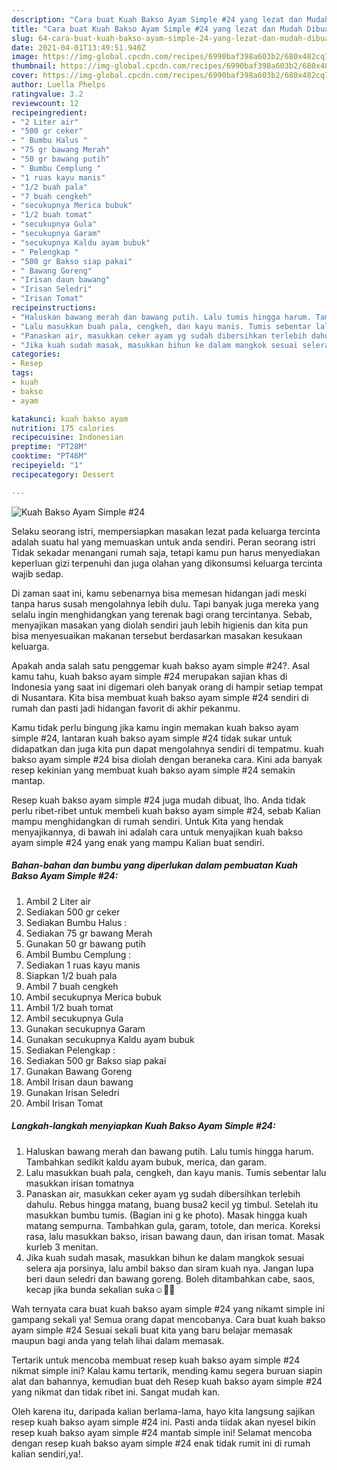 ```yaml
---
description: "Cara buat Kuah Bakso Ayam Simple #24 yang lezat dan Mudah Dibuat"
title: "Cara buat Kuah Bakso Ayam Simple #24 yang lezat dan Mudah Dibuat"
slug: 64-cara-buat-kuah-bakso-ayam-simple-24-yang-lezat-dan-mudah-dibuat
date: 2021-04-01T13:49:51.940Z
image: https://img-global.cpcdn.com/recipes/6990baf398a603b2/680x482cq70/kuah-bakso-ayam-simple-24-foto-resep-utama.jpg
thumbnail: https://img-global.cpcdn.com/recipes/6990baf398a603b2/680x482cq70/kuah-bakso-ayam-simple-24-foto-resep-utama.jpg
cover: https://img-global.cpcdn.com/recipes/6990baf398a603b2/680x482cq70/kuah-bakso-ayam-simple-24-foto-resep-utama.jpg
author: Luella Phelps
ratingvalue: 3.2
reviewcount: 12
recipeingredient:
- "2 Liter air"
- "500 gr ceker"
- " Bumbu Halus "
- "75 gr bawang Merah"
- "50 gr bawang putih"
- " Bumbu Cemplung "
- "1 ruas kayu manis"
- "1/2 buah pala"
- "7 buah cengkeh"
- "secukupnya Merica bubuk"
- "1/2 buah tomat"
- "secukupnya Gula"
- "secukupnya Garam"
- "secukupnya Kaldu ayam bubuk"
- " Pelengkap "
- "500 gr Bakso siap pakai"
- " Bawang Goreng"
- "Irisan daun bawang"
- "Irisan Seledri"
- "Irisan Tomat"
recipeinstructions:
- "Haluskan bawang merah dan bawang putih. Lalu tumis hingga harum. Tambahkan sedikit kaldu ayam bubuk, merica, dan garam."
- "Lalu masukkan buah pala, cengkeh, dan kayu manis. Tumis sebentar lalu masukkan irisan tomatnya"
- "Panaskan air, masukkan ceker ayam yg sudah dibersihkan terlebih dahulu. Rebus hingga matang, buang busa2 kecil yg timbul. Setelah itu masukkan bumbu tumis. (Bagian ini g ke photo). Masak hingga kuah matang sempurna. Tambahkan gula, garam, totole, dan merica. Koreksi rasa, lalu masukkan bakso, irisan bawang daun, dan irisan tomat. Masak kurleb 3 menitan."
- "Jika kuah sudah masak, masukkan bihun ke dalam mangkok sesuai selera aja porsinya, lalu ambil bakso dan siram kuah nya. Jangan lupa beri daun seledri dan bawang goreng. Boleh ditambahkan cabe, saos, kecap jika bunda sekalian suka☺️🙏🏻"
categories:
- Resep
tags:
- kuah
- bakso
- ayam

katakunci: kuah bakso ayam 
nutrition: 175 calories
recipecuisine: Indonesian
preptime: "PT28M"
cooktime: "PT46M"
recipeyield: "1"
recipecategory: Dessert

---
```



![Kuah Bakso Ayam Simple #24](https://img-global.cpcdn.com/recipes/6990baf398a603b2/680x482cq70/kuah-bakso-ayam-simple-24-foto-resep-utama.jpg)

Selaku seorang istri, mempersiapkan masakan lezat pada keluarga tercinta adalah suatu hal yang memuaskan untuk anda sendiri. Peran seorang istri Tidak sekadar menangani rumah saja, tetapi kamu pun harus menyediakan keperluan gizi terpenuhi dan juga olahan yang dikonsumsi keluarga tercinta wajib sedap.

Di zaman  saat ini, kamu sebenarnya bisa memesan hidangan jadi meski tanpa harus susah mengolahnya lebih dulu. Tapi banyak juga mereka yang selalu ingin menghidangkan yang terenak bagi orang tercintanya. Sebab, menyajikan masakan yang diolah sendiri jauh lebih higienis dan kita pun bisa menyesuaikan makanan tersebut berdasarkan masakan kesukaan keluarga. 



Apakah anda salah satu penggemar kuah bakso ayam simple #24?. Asal kamu tahu, kuah bakso ayam simple #24 merupakan sajian khas di Indonesia yang saat ini digemari oleh banyak orang di hampir setiap tempat di Nusantara. Kita bisa membuat kuah bakso ayam simple #24 sendiri di rumah dan pasti jadi hidangan favorit di akhir pekanmu.

Kamu tidak perlu bingung jika kamu ingin memakan kuah bakso ayam simple #24, lantaran kuah bakso ayam simple #24 tidak sukar untuk didapatkan dan juga kita pun dapat mengolahnya sendiri di tempatmu. kuah bakso ayam simple #24 bisa diolah dengan beraneka cara. Kini ada banyak resep kekinian yang membuat kuah bakso ayam simple #24 semakin mantap.

Resep kuah bakso ayam simple #24 juga mudah dibuat, lho. Anda tidak perlu ribet-ribet untuk membeli kuah bakso ayam simple #24, sebab Kalian mampu menghidangkan di rumah sendiri. Untuk Kita yang hendak menyajikannya, di bawah ini adalah cara untuk menyajikan kuah bakso ayam simple #24 yang enak yang mampu Kalian buat sendiri.

<!--inarticleads1-->

##### Bahan-bahan dan bumbu yang diperlukan dalam pembuatan Kuah Bakso Ayam Simple #24:

1. Ambil 2 Liter air
1. Sediakan 500 gr ceker
1. Sediakan  Bumbu Halus :
1. Sediakan 75 gr bawang Merah
1. Gunakan 50 gr bawang putih
1. Ambil  Bumbu Cemplung :
1. Sediakan 1 ruas kayu manis
1. Siapkan 1/2 buah pala
1. Ambil 7 buah cengkeh
1. Ambil secukupnya Merica bubuk
1. Ambil 1/2 buah tomat
1. Ambil secukupnya Gula
1. Gunakan secukupnya Garam
1. Gunakan secukupnya Kaldu ayam bubuk
1. Sediakan  Pelengkap :
1. Sediakan 500 gr Bakso siap pakai
1. Gunakan  Bawang Goreng
1. Ambil Irisan daun bawang
1. Gunakan Irisan Seledri
1. Ambil Irisan Tomat




<!--inarticleads2-->

##### Langkah-langkah menyiapkan Kuah Bakso Ayam Simple #24:

1. Haluskan bawang merah dan bawang putih. Lalu tumis hingga harum. Tambahkan sedikit kaldu ayam bubuk, merica, dan garam.
1. Lalu masukkan buah pala, cengkeh, dan kayu manis. Tumis sebentar lalu masukkan irisan tomatnya
1. Panaskan air, masukkan ceker ayam yg sudah dibersihkan terlebih dahulu. Rebus hingga matang, buang busa2 kecil yg timbul. Setelah itu masukkan bumbu tumis. (Bagian ini g ke photo). Masak hingga kuah matang sempurna. Tambahkan gula, garam, totole, dan merica. Koreksi rasa, lalu masukkan bakso, irisan bawang daun, dan irisan tomat. Masak kurleb 3 menitan.
1. Jika kuah sudah masak, masukkan bihun ke dalam mangkok sesuai selera aja porsinya, lalu ambil bakso dan siram kuah nya. Jangan lupa beri daun seledri dan bawang goreng. Boleh ditambahkan cabe, saos, kecap jika bunda sekalian suka☺️🙏🏻




Wah ternyata cara buat kuah bakso ayam simple #24 yang nikamt simple ini gampang sekali ya! Semua orang dapat mencobanya. Cara buat kuah bakso ayam simple #24 Sesuai sekali buat kita yang baru belajar memasak maupun bagi anda yang telah lihai dalam memasak.

Tertarik untuk mencoba membuat resep kuah bakso ayam simple #24 nikmat simple ini? Kalau kamu tertarik, mending kamu segera buruan siapin alat dan bahannya, kemudian buat deh Resep kuah bakso ayam simple #24 yang nikmat dan tidak ribet ini. Sangat mudah kan. 

Oleh karena itu, daripada kalian berlama-lama, hayo kita langsung sajikan resep kuah bakso ayam simple #24 ini. Pasti anda tiidak akan nyesel bikin resep kuah bakso ayam simple #24 mantab simple ini! Selamat mencoba dengan resep kuah bakso ayam simple #24 enak tidak rumit ini di rumah kalian sendiri,ya!.

